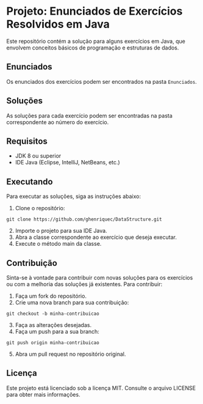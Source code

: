 # Projeto: Enunciados de Exercícios Resolvidos em Java

Este repositório contém a solução para alguns exercícios em Java, que envolvem conceitos básicos de programação e estruturas de dados.

## Enunciados

Os enunciados dos exercícios podem ser encontrados na pasta `Enunciados`.

## Soluções

As soluções para cada exercício podem ser encontradas na pasta correspondente ao número do exercício.

## Requisitos

-   JDK 8 ou superior
-   IDE Java (Eclipse, IntelliJ, NetBeans, etc.)

## Executando

Para executar as soluções, siga as instruções abaixo:

1.  Clone o repositório:

`git clone https://github.com/ghenriquec/DataStructure.git` 

2.  Importe o projeto para sua IDE Java.
3.  Abra a classe correspondente ao exercício que deseja executar.
4.  Execute o método main da classe.

## Contribuição

Sinta-se à vontade para contribuir com novas soluções para os exercícios ou com a melhoria das soluções já existentes. Para contribuir:

1.  Faça um fork do repositório.
2.  Crie uma nova branch para sua contribuição:

`git checkout -b minha-contribuicao` 

3.  Faça as alterações desejadas.
4.  Faça um push para a sua branch:

`git push origin minha-contribuicao` 

5.  Abra um pull request no repositório original.

## Licença

Este projeto está licenciado sob a licença MIT. Consulte o arquivo LICENSE para obter mais informações.